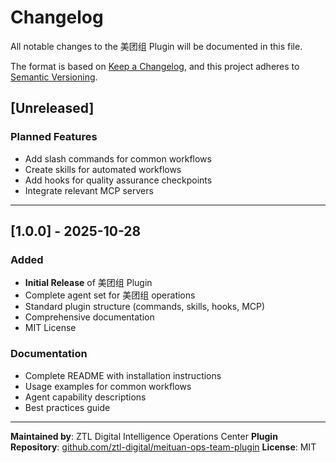 # Changelog

All notable changes to the 美团组 Plugin will be documented in this file.

The format is based on [Keep a Changelog](https://keepachangelog.com/en/1.0.0/),
and this project adheres to [Semantic Versioning](https://semver.org/spec/v2.0.0.html).

## [Unreleased]

### Planned Features
- Add slash commands for common workflows
- Create skills for automated workflows
- Add hooks for quality assurance checkpoints
- Integrate relevant MCP servers

---

## [1.0.0] - 2025-10-28

### Added
- **Initial Release** of 美团组 Plugin
- Complete agent set for 美团组 operations
- Standard plugin structure (commands, skills, hooks, MCP)
- Comprehensive documentation
- MIT License

### Documentation
- Complete README with installation instructions
- Usage examples for common workflows
- Agent capability descriptions
- Best practices guide

---

**Maintained by**: ZTL Digital Intelligence Operations Center
**Plugin Repository**: [github.com/ztl-digital/meituan-ops-team-plugin](https://github.com/ztl-digital/meituan-ops-team-plugin)
**License**: MIT
